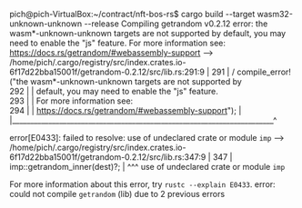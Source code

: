 pich@pich-VirtualBox:~/contract/nft-bos-rs$ cargo build --target wasm32-unknown-unknown --release
   Compiling getrandom v0.2.12
error: the wasm*-unknown-unknown targets are not supported by default, you may need to enable the "js" feature. For more information see: https://docs.rs/getrandom/#webassembly-support
   --> /home/pich/.cargo/registry/src/index.crates.io-6f17d22bba15001f/getrandom-0.2.12/src/lib.rs:291:9
    |
291 | /         compile_error!("the wasm*-unknown-unknown targets are not supported by \
292 | |                         default, you may need to enable the \"js\" feature. \
293 | |                         For more information see: \
294 | |                         https://docs.rs/getrandom/#webassembly-support");
    | |________________________________________________________________________^

error[E0433]: failed to resolve: use of undeclared crate or module `imp`
   --> /home/pich/.cargo/registry/src/index.crates.io-6f17d22bba15001f/getrandom-0.2.12/src/lib.rs:347:9
    |
347 |         imp::getrandom_inner(dest)?;
    |         ^^^ use of undeclared crate or module `imp`

For more information about this error, try `rustc --explain E0433`.
error: could not compile `getrandom` (lib) due to 2 previous errors